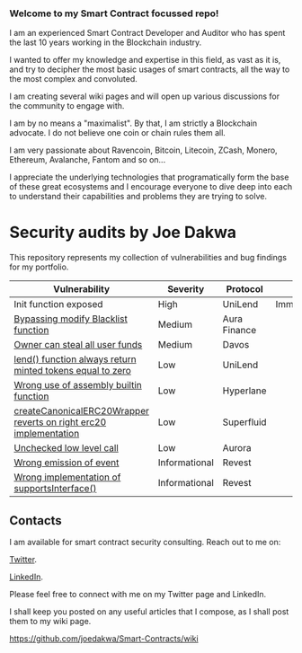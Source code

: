 ### Welcome to my Smart Contract focussed repo!

I am an experienced Smart Contract Developer and Auditor who has spent the last 10 years working in the Blockchain industry. 

I wanted to offer my knowledge and expertise in this field, as vast as it is, and try to decipher the most basic usages of smart contracts, all the way to the most complex and convoluted. 

I am creating several wiki pages and will open up various discussions for the community to engage with.

I am by no means a "maximalist". By that, I am strictly a Blockchain advocate. I do not believe one coin or chain rules them all.

I am very passionate about Ravencoin, Bitcoin, Litecoin, ZCash, Monero, Ethereum, Avalanche, Fantom and so on...

I appreciate the underlying technologies that programatically form the base of these great ecosystems and I encourage everyone to dive deep into each to understand their capabilities and problems they are trying to solve.

# Security audits by Joe Dakwa

This repository represents my collection of vulnerabilities and bug findings for my portfolio.

| Vulnerability                                                                                                                                             | Severity      | Protocol     |          |
| --------------------------------------------------------------------------------------------------------------------------------------------------------- | ------------- | ------------ | -------- |
| Init function exposed                                                                     | High          | UniLend      | Immunefi |
| [Bypassing modify Blacklist function](Immunefi/README.md#bypassing-modify-blacklist-function)                                                             | Medium        | Aura Finance |  |
| [Owner can steal all user funds](Immunefi/README.md#owner-can-steal-all-user-funds)                                                                       | Medium        | Davos        |  |
| [lend() function always return minted tokens equal to zero](Immunefi/README.md#lend-function-always-return-minted-tokens-equal-to-zero)                   | Low           | UniLend      |  |
| [Wrong use of assembly builtin function](Immunefi/README.md#wrong-use-of-assembly-builtin-function)                                                       | Low           | Hyperlane    |  |
| [createCanonicalERC20Wrapper reverts on right erc20 implementation](Immunefi/README.md#createcanonicalerc20wrapper-reverts-on-right-erc20-implementation) | Low           | Superfluid   |  |
| [Unchecked low level call](Immunefi/README.md#unchecked-low-level-call)                                                                                   | Low           | Aurora       |  |
| [Wrong emission of event](Immunefi/README.md#wrong-emission-of-event)                                                                                     | Informational | Revest       |  |
| [Wrong implementation of supportsInterface()](Immunefi/README.md#wrong-implementation-of-supportsinterface)                                               | Informational | Revest       |  |

## Contacts

I am available for smart contract security consulting. Reach out to me on:

[Twitter](https://mobile.twitter.com/golanger85).

[LinkedIn](https://uk.linkedin.com/in/joe-dakwa-92716065).

Please feel free to connect with me on my Twitter page and LinkedIn. 


I shall keep you posted on any useful articles that I compose, as I shall post them to my wiki page.

https://github.com/joedakwa/Smart-Contracts/wiki
